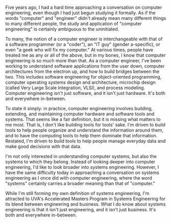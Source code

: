 Five years ago, I had a hard time approaching a conversation on computer engineering, even though I had just begun studying it formally. As if the words "computer" and "engineer" didn't already mean many different things to many different people, the study and application of "computer engineering" is certainly ambiguous to the uninitiated.

To many, the notion of a computer engineer is interchangeable with that of a software programmer (or a "coder"), an "IT guy" (gender a-specific), or even "a geek who will fix my computer." At various times, people have treated me as any or all of the above, but in my bones, I know that computer engineering is so much more than that. As a computer engineer, I've been working to understand software applications from the user down, computer architectures from the electron up, and how to build bridges between the two. This includes software engineering for object-oriented programming, computer operating systems design and architecture, microchip design (called Very Large Scale Integration, VLSI), and process modeling. Computer engineering isn't just software, and it isn't just hardware. It's both and everywhere in-between.

To state it simply: in practice, computer engineering involves building, extending, and maintaining computer hardware and software tools and systems. That seems like a fair definition, but it is missing what matters to me most. That is, I don't like building tools for tools' sake. I'm driven to build tools to help people organize and understand the information around them, and to have the computing tools to help them dominate that information. Restated, I'm driven to build tools to help people manage everyday data and make good decisions with that data.

I'm not only interested in understanding computer systems, but also the systems to which they belong. Instead of looking deeper into computer engineering, I'd like to look broader into systems engineering. However, I have the same difficulty today in approaching a conversation on systems engineering as I once did with computer engineering, where the word "systems" certainly carries a broader meaning than that of "computer."

While I'm still forming my own definition of systems engineering, I'm attracted to UVA's Accelerated Masters Program in Systems Engineering for its blend between engineering and business. What I do know about systems engineering is that it isn't just engineering, and it isn't just business. It's both and everywhere in-between.
